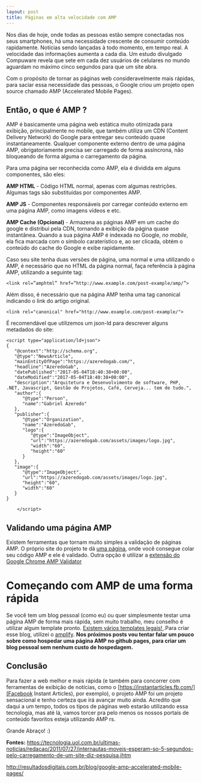 ```yaml
---
layout: post
title: Páginas em alta velocidade com AMP
---
```


Nos dias de hoje, onde todas as pessoas estão sempre conectadas nos seus smartphones, há uma necessidade crescente de consumir conteúdo rapidamente. Notícias sendo lançadas à todo momento, em tempo real. A velocidade das informações aumenta a cada dia. Um estudo divulgado Compuware revela que sete em cada dez usuários de celulares no mundo aguardam no máximo cinco segundos para que um site abra.

Com o propósito de tornar as páginas web consideravelmente mais rápidas, para saciar essa necessidade das pessoas, o Google criou um projeto open source chamado AMP (Accelerated Mobile Pages). 

<amp-img width="600" height="400" layout="responsive" src="/assets/images/posts/paginas-em-alta-velociade-com-amp/logo.jpg"></amp-img>

## Então, o que é AMP ?

AMP é basicamente uma página web estática muito otimizada para exibição, principalmente no mobile, que também utiliza um CDN (Content Delivery Network) do Google para entregar seu conteúdo quase instantaneamente. Qualquer componente externo dentro de uma página AMP, obrigatoriamente precisa ser carregado de forma assíncrona, não bloqueando de forma alguma o carregamento da página. 

Para uma página ser reconhecida como AMP, ela é dividida em alguns componentes, são eles: 

**AMP HTML** - Código HTML normal, apenas com algumas restrições. Algumas tags são substituídas por componentes AMP. 

**AMP JS** - Componentes responsáveis por carregar conteúdo externo em uma página AMP, como imagens vídeos e etc. 

**AMP Cache (Opcional)** - Armazena as páginas AMP em um cache do google e distribui pela CDN, tornando a exibição da página quase instantânea. Quando a sua página AMP é indexada no Google, *no mobile*, ela fica marcada com o símbolo caraterístico e, ao ser clicada, obtém o conteúdo do cache do Google e exibe rapidamente. 

Caso seu site tenha duas versões de página, uma normal e uma utilizando o AMP, é necessário que no HTML da página normal, faça referência à página AMP, utilizando a seguinte tag: 

```
<link rel=”amphtml” href=”http://www.example.com/post-example/amp/”>
```
Além disso, é necessário que na página AMP tenha uma tag canonical indicando o link do artigo original. 
```
<link rel="canonical" href="http://www.example.com/post-example/">
```
É recomendável que utilizemos um json-ld para descrever alguns metadados do site:

```
<script type="application/ld+json">
{  
   "@context":"http://schema.org",
   "@type":"NewsArticle",
   "mainEntityOfPage":"https://azeredogab.com/",
   "headline":"AzeredoGab",
   "datePublished":"2017-05-04T18:40:38+00:00",
   "dateModified":"2017-05-04T18:40:38+00:00",
   "description":"Arquitetura e Desenvolvimento de software, PHP, .NET, Javascript, Gestão de Projetos, Café, Cerveja... tem de tudo.",
   "author":{  
      "@type":"Person",
      "name":"Gabriel Azeredo"
   },
   "publisher":{  
      "@type":"Organization",
      "name":"AzeredoGab",
      "logo":{  
         "@type":"ImageObject",
         "url":"https://azeredogab.com/assets/images/logo.jpg",
         "width":"60",
         "height":"60"
      }
   },
   "image":{  
      "@type":"ImageObject",
      "url":"https://azeredogab.com/assets/images/logo.jpg",
      "height":"60",
      "width":"60"
   }
}

    </script>
```

## Validando uma página AMP

Existem ferramentas que tornam muito simples a validação de páginas AMP. O próprio site do projeto te dá [uma página](https://validator.ampproject.org/), onde você consegue colar seu código AMP e ele é validado. Outra opção é utilizar a [extensão do Google Chrome AMP Validator](https://chrome.google.com/webstore/detail/amp-validator/nmoffdblmcmgeicmolmhobpoocbbmknc)


# Começando com AMP de uma forma rápida

Se você tem um blog pessoal (como eu) ou quer simplesmente testar uma página AMP de forma mais rápida, sem muito trabalho, meu conselho é utilizar algum template pronto. [Existem vários templates legais! ](https://amptemplates.com/).Para criar esse blog, utilizei o [amplify](https://github.com/ageitgey/amplify). **Nos próximos posts vou tentar falar um pouco sobre como hospedar uma página AMP no github pages, para criar um blog pessoal sem nenhum custo de hospedagem.**

## Conclusão

Para fazer a web melhor e mais rápida (e também para concorrer com ferramentas de exibição de notícias, como o [https://instantarticles.fb.com/](Facebook Instant Articles), por exemplo), o projeto AMP foi um projeto sensacional e tenho certeza que irá avançar muito ainda. Acredito que daqui a um tempo, todos os tipos de páginas web estarão utilizando essa tecnologia, mas até lá, vamos torcer pra pelo menos os nossos portais de conteúdo favoritos esteja utilizando AMP rs. 

Grande Abraço! :) 



**Fontes:**
https://tecnologia.uol.com.br/ultimas-noticias/redacao/2011/07/27/internautas-moveis-esperam-so-5-segundos-pelo-carregamento-de-um-site-diz-pesquisa.jhtm

http://resultadosdigitais.com.br/blog/google-amp-accelerated-mobile-pages/